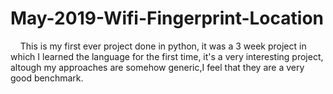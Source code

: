 # May-2019-Wifi-Fingerprint-Location


<html> 

  
  <body>
   
  &nbsp;&nbsp;&nbsp; This is my first ever project done in python, it was a 3 week project in which I learned the language for the first time, it's a very interesting project, altough my approaches are somehow generic,I feel that they are a very good benchmark.
 
</body>   
